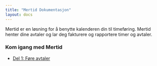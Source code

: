 ```yaml
---
title: "Mertid Dokumentasjon"
layout: docs
---
```


<p class="docs-lead">Mertid er en løsning for å benytte kalenderen din til timeføring. Mertid henter dine avtaler og lar deg fakturere og rapportere timer og avtaler.
</p>


### Kom igang med Mertid

- [Del 1: Føre avtaler](avtaler/)


